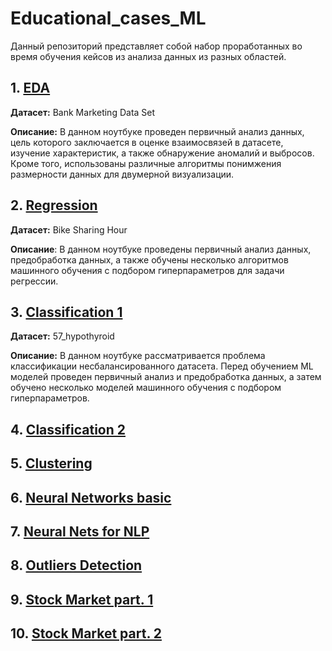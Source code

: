 # Educational_cases_ML

Данный репозиторий представляет собой набор проработанных во время обучения кейсов из анализа данных из разных областей.

## 1. [EDA](https://github.com/temuchinn/Educational_cases_ML/blob/master/1.%20EDA.ipynb)

**Датасет:** Bank Marketing Data Set

**Описание:** В данном ноутбуке проведен первичный анализ данных, цель которого заключается в оценке взаимосвязей в датасете, изучение характеристик, а также обнаружение аномалий и выбросов. Кроме того, использованы различные алгоритмы понимжения размерности данных для двумерной визуализации.

## 2. [Regression](https://github.com/temuchinn/Educational_cases_ML/blob/master/2.%20Regression.ipynb)

**Датасет:** Bike Sharing Hour

**Описание**: В данном ноутбуке проведены первичный анализ данных, предобработка данных, а также обучены несколько алгоритмов машинного обучения с подбором гиперпараметров для задачи регрессии. 

## 3. [Classification 1](https://github.com/temuchinn/Educational_cases_ML/blob/master/3.%20Classification_1.ipynb)

**Датасет:** 57_hypothyroid

**Описание:** В данном ноутбуке рассматривается проблема классификации несбалансированного датасета. Перед обучением ML моделей проведен первичный анализ и предобработка данных, а затем обучено несколько моделей машинного обучения с подбором гиперпараметров.

## 4. [Classification 2](https://github.com/temuchinn/Educational_cases_ML/blob/master/4.%20Classification_2.ipynb)

## 5. [Clustering](https://github.com/temuchinn/Educational_cases_ML/blob/master/5.%20Clustering.ipynb)

## 6. [Neural Networks basic](https://github.com/temuchinn/Educational_cases_ML/blob/master/6.%20Neural%20Networks.ipynb)

## 7. [Neural Nets for NLP](https://github.com/temuchinn/Educational_cases_ML/blob/master/7.%20NN_NLP.ipynb)

## 8. [Outliers Detection](https://github.com/temuchinn/Educational_cases_ML/blob/master/8.%20Outliers%20Detection.ipynb)

## 9. [Stock Market part. 1](https://github.com/temuchinn/Educational_cases_ML/blob/master/9.%20Stock_market_analysis.ipynb)

## 10. [Stock Market part. 2](https://github.com/temuchinn/Educational_cases_ML/blob/master/10.%20Markowitz_portfolio.ipynb)
